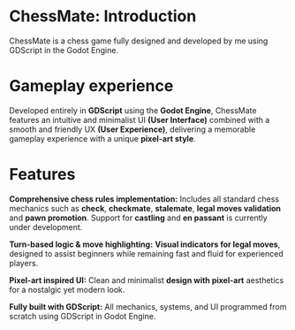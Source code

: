 # ChessMate: Introduction
ChessMate is a chess game fully designed and developed by me using GDScript in the Godot Engine.

# Gameplay experience
Developed entirely in **GDScript** using the **Godot Engine**, ChessMate features an intuitive and minimalist UI **(User Interface)** combined with a smooth and friendly UX **(User Experience)**, delivering a memorable gameplay experience with a unique **pixel-art style**.

# Features
**Comprehensive chess rules implementation:**
Includes all standard chess mechanics such as **check**, **checkmate**, **stalemate**, **legal moves validation** and **pawn promotion**. Support for **castling** and **en passant** is currently under development.

**Turn-based logic & move highlighting:**
**Visual indicators for legal moves**, designed to assist beginners while remaining fast and fluid for experienced players.

**Pixel-art inspired UI:**
Clean and minimalist **design with pixel-art** aesthetics for a nostalgic yet modern look.

**Fully built with GDScript:**
All mechanics, systems, and UI programmed from scratch using GDScript in Godot Engine.

